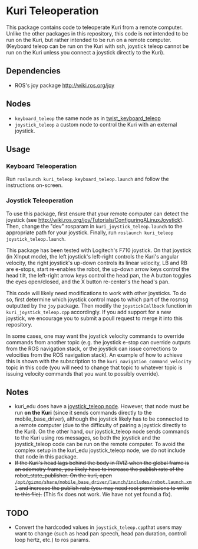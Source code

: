 # Kuri Teleoperation

This package contains code to teleoperate Kuri from a remote computer. Unlike the other packages in this repository, this code is *not* intended to be run on the Kuri, but rather intended to be run on a remote computer. (Keyboard teleop can be run on the Kuri with ssh, joystick teleop cannot be run on the Kuri unless you connect a joystick directly to the Kuri).

## Dependencies
- ROS's joy package http://wiki.ros.org/joy

## Nodes
- `keyboard_teleop` the same node as in [twist_keyboard_teleop](https://github.com/ros-teleop/teleop_twist_keyboard/blob/master/teleop_twist_keyboard.py)
- `joystick_teleop` a custom node to control the Kuri with an external joystick.

## Usage

### Keyboard Teleoperation
Run `roslaunch kuri_teleop keyboard_teleop.launch` and follow the instructions on-screen.

### Joystick Teleoperation
To use this package, first ensure that your remote computer can detect the joystick (see http://wiki.ros.org/joy/Tutorials/ConfiguringALinuxJoystick). Then, change the "dev" rosparam in `kuri_joystick_teleop.launch` to the appropriate path for your joystick. Finally, run `roslaunch kuri_teleop joystick_teleop.launch`.

This package has been tested with Logitech's F710 joystick. On that joystick (in XInput mode), the left joystick's left-right controls the Kuri's angular velocity, the right joystick's up-down controls its linear velocity, LB and RB are e-stops, start re-enables the robot, the up-down arrow keys control the head tilt, the left-right arrow keys control the head pan, the A button toggles the eyes open/closed, and the X button re-center's the head's pan.

This code will likely need modifications to work with other joysticks. To do so, first determine which joystick control maps to which part of the rosmsg outputted by the `joy` package. Then modify the `joystickCallback` function in `kuri_joystick_teleop.cpp` accordingly. If you add support for a new joystick, we encourage you to submit a poull request to merge it into this repository.

In some cases, one may want the joystick velocity commands to override commands from another topic (e.g. the joystick e-stop can override outputs from the ROS navigation stack, or the joystick can issue corrections to velocities from the ROS navigation stack). An example of how to achieve this is shown with the subscription to the `kuri_navigation_command_velocity` topic in this code (you will need to change that topic to whatever topic is issuing velocity commands that you want to possibly override).

## Notes
- kuri_edu does have a [joystick_teleop node](https://github.com/MayfieldRoboticsPublic/kuri_edu/blob/master/kuri_edu/src/kuri_edu/joystick_teleop.py). However, that node must be run **on the Kuri** (since it sends commands directly to the mobile_base_driver), although the joystick likely has to be connected to a remote computer (due to the difficulty of pairing a joystick directly to the Kuri). On the other hand, our joystick_teleop node sends commands to the Kuri using ros messages, so both the joystick and the joystick_teleop code can be run on the remote computer. To avoid the complex setup in the kuri_edu joystick_teleop node, we do not include that node in this package.
- ~~If the Kuri's head lags behind the body in RVIZ when the global frame is an odometry frame, you likely have to increase the publish rate of the robot_state_publisher. On the kuri, open `/opt/gizmo/share/mobile_base_driver/launch/includes/robot.launch.xml` and increase the publish rate (you may need root permissions to write to this file).~~ (This fix does not work. We have not yet found a fix).

## TODO
- Convert the hardcoded values in `joystick_teleop.cpp`that users may want to change (such as head pan speech, head pan duration, controll loop hertz, etc.) to ros params.
